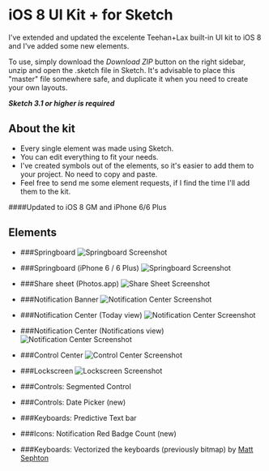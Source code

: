 iOS 8 UI Kit + for Sketch
===========

I've extended and updated the excelente Teehan+Lax built-in UI kit to iOS 8 and I've added some new elements.

To use, simply download the *Download ZIP* button on the right sidebar, unzip and open the .sketch file in Sketch. It's advisable to place this "master" file somewhere safe, and duplicate it when you need to create your own layouts.

***Sketch 3.1 or higher is required***

## About the kit

* Every single element was made using Sketch.
* You can edit everything to fit your needs.
* I've created symbols out of the elements, so it's easier to add them to your project. No need to copy and paste.
* Feel free to send me some element requests, if I find the time I'll add them to the kit.

####Updated to iOS 8 GM and iPhone 6/6 Plus

## Elements

* ###Springboard
  ![Springboard Screenshot](https://raw.githubusercontent.com/rafaelconde/ios8-ui-kit/master/screenshots/springboard.png)

* ###Springboard (iPhone 6 / 6 Plus)
  ![Springboard Screenshot](https://raw.githubusercontent.com/rafaelconde/ios8-ui-kit/master/screenshots/iphone_6.png)

* ###Share sheet (Photos.app)
  ![Share Sheet Screenshot](https://raw.githubusercontent.com/rafaelconde/ios8-ui-kit/master/screenshots/sharesheet.png)

* ###Notification Banner
  ![Notification Center Screenshot](https://raw.githubusercontent.com/rafaelconde/ios8-ui-kit/master/screenshots/notification_banner.png)

* ###Notification Center (Today view)
  ![Notification Center Screenshot](https://raw.githubusercontent.com/rafaelconde/ios8-ui-kit/master/screenshots/notification_center_today.png)

* ###Notification Center (Notifications view)
  ![Notification Center Screenshot](https://raw.githubusercontent.com/rafaelconde/ios8-ui-kit/master/screenshots/notification_center_notifications.png)

* ###Control Center
  ![Control Center Screenshot](https://raw.githubusercontent.com/rafaelconde/ios8-ui-kit/master/screenshots/control_center.png)

* ###Lockscreen
  ![Lockscreen Screenshot](https://raw.githubusercontent.com/rafaelconde/ios8-ui-kit/master/screenshots/lockscreen.png)

* ###Controls: Segmented Control

* ###Controls: Date Picker (new)

* ###Keyboards: Predictive Text bar

* ###Icons: Notification Red Badge Count (new)

* ###Keyboards: Vectorized the keyboards (previously bitmap) by [Matt Sephton](https://github.com/gingerbeardman)
